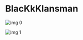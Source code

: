 # BlacKkKlansman

![img 0](https://i.imgur.com/9BXD64I.jpg)

![img 1](https://i.imgur.com/cS0pyGf.jpg)

